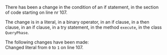 There has been a change in the condition of an if statement, in the section of code starting on line nr 107.
  
The change is in a literal, in a binary operator, in an if clause, in a then clause, in an if clause, in a try statement, in the method ```execute```, in the class ```QueryPhase```.
  
The following changes have been made:  
Changed literal from ```0``` to ```1``` on line 107.  
